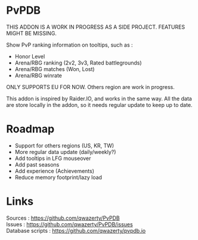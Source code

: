 # PvPDB

THIS ADDON IS A WORK IN PROGRESS AS A SIDE PROJECT. FEATURES MIGHT BE MISSING.

Show PvP ranking information on tooltips, such as :

- Honor Level
- Arena/RBG ranking (2v2, 3v3, Rated battlegrounds)
- Arena/RBG matches (Won, Lost)
- Arena/RBG winrate

ONLY SUPPORTS EU FOR NOW. Others region are work in progress.

This addon is inspired by Raider.IO, and works in the same way. All the data are store locally in the addon, so it needs regular update to keep up to date.

# Roadmap

- Support for others regions (US, KR, TW)
- More regular data update (daily/weekly?)
- Add tooltips in LFG mouseover
- Add past seasons
- Add experience (Achievements)
- Reduce memory footprint/lazy load

# Links

Sources : https://github.com/qwazerty/PvPDB  
Issues : https://github.com/qwazerty/PvPDB/issues  
Database scripts : https://github.com/qwazerty/pvpdb.io
